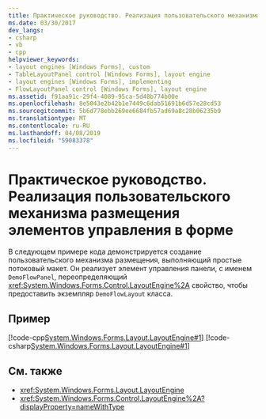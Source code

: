 ```yaml
---
title: Практическое руководство. Реализация пользовательского механизма размещения элементов управления в форме
ms.date: 03/30/2017
dev_langs:
- csharp
- vb
- cpp
helpviewer_keywords:
- layout engines [Windows Forms], custom
- TableLayoutPanel control [Windows Forms], layout engine
- layout engines [Windows Forms], implementing
- FlowLayoutPanel control [Windows Forms], layout engine
ms.assetid: f91aa91c-29f4-4089-95ca-5d48b774b00e
ms.openlocfilehash: 8e5043e2b42b1e7449c6dab51691b6d57e28cd53
ms.sourcegitcommit: 5b6d778ebb269ee6684fb57ad69a8c28b06235b9
ms.translationtype: MT
ms.contentlocale: ru-RU
ms.lasthandoff: 04/08/2019
ms.locfileid: "59083378"
---
```

# <a name="how-to-implement-a-custom-layout-engine"></a>Практическое руководство. Реализация пользовательского механизма размещения элементов управления в форме
В следующем примере кода демонстрируется создание пользовательского механизма размещения, выполняющий простые потоковый макет. Он реализует элемент управления панели, с именем `DemoFlowPanel`, переопределяющий <xref:System.Windows.Forms.Control.LayoutEngine%2A> свойство, чтобы предоставить экземпляр `DemoFlowLayout` класса.  
  
## <a name="example"></a>Пример  
 [!code-cpp[System.Windows.Forms.Layout.LayoutEngine#1](~/samples/snippets/cpp/VS_Snippets_Winforms/System.Windows.Forms.Layout.LayoutEngine/cpp/DemoFlowLayout.cpp#1)]
 [!code-csharp[System.Windows.Forms.Layout.LayoutEngine#1](~/samples/snippets/csharp/VS_Snippets_Winforms/System.Windows.Forms.Layout.LayoutEngine/CS/DemoFlowLayout.cs#1)]
   
  
## <a name="see-also"></a>См. также

- <xref:System.Windows.Forms.Layout.LayoutEngine>
- <xref:System.Windows.Forms.Control.LayoutEngine%2A?displayProperty=nameWithType>
